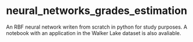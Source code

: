# neural_networks_grades_estimation

An RBF neural network writen from scratch in python for study purposes. A notebook with an application in the Walker Lake dataset is also avaliable.
